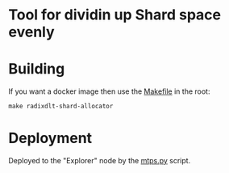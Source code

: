 # Tool for dividin up Shard space evenly

# Building

If you want a docker image then use the [Makefile](../Makefile) in the root:

```shell
make radixdlt-shard-allocator
```

# Deployment

Deployed to the "Explorer" node by the [mtps.py](../libcloud/mtps.py) script.
